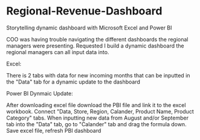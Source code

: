 # Regional-Revenue-Dashboard
Storytelling dynamic dashboard with Microsoft Excel and Power BI

COO was having trouble navigating the different dashboards the regional managers were presenting.
Requested I build a dynamic dashboard the regional managers can all input data into.


Excel: 

There is 2 tabs with data for new incoming months that can be inputted in the "Data" tab for a dynamic update to the dashboard


Power BI Dynmaic Update: 

After downloading excel file download the PBI file and link it to the excel workbook.
Connect "Data, Store, Region, Calander, Product Name, Product Category" tabs.
When inputting new data from August and/or September tab into the "Data" tab, go to "Calander" tab and drag the formula down.
Save excel file, refresh PBI dashboard
